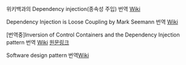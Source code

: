 위키백과의 Dependency injection(종속성 주입) 번역
[Wiki](https://github.com/khjoon0204/DependancyInjection_trans/wiki/%EC%9C%84%ED%82%A4%EB%B0%B1%EA%B3%BC%EC%9D%98-Dependency-injection-%EB%B2%88%EC%97%AD)

Dependency Injection is Loose Coupling by Mark Seemann 번역 [Wiki](https://github.com/khjoon0204/DependancyInjection_trans/wiki/Dependency-Injection-is-Loose-Coupling-by-Mark-Seemann-%EB%B2%88%EC%97%AD)


[번역중]Inversion of Control Containers and the Dependency Injection pattern 번역 [Wiki]()
[원문링크](https://www.martinfowler.com/articles/injection.html)


Software design pattern 번역[Wiki](Software-design-pattern "")

